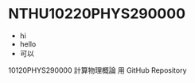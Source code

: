 NTHU10220PHYS290000
===================

* hi
* hello
* 可以

10120PHYS290000 計算物理概論 用 GitHub Repository
